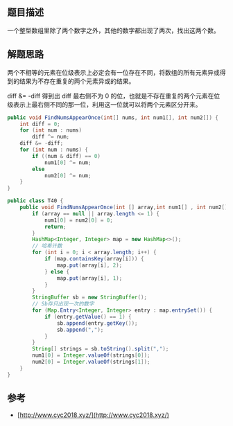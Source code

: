 ## 题目描述

一个整型数组里除了两个数字之外，其他的数字都出现了两次，找出这两个数。

## 解题思路

两个不相等的元素在位级表示上必定会有一位存在不同，将数组的所有元素异或得到的结果为不存在重复的两个元素异或的结果。

diff &= -diff 得到出 diff 最右侧不为 0 的位，也就是不存在重复的两个元素在位级表示上最右侧不同的那一位，利用这一位就可以将两个元素区分开来。

```java
public void FindNumsAppearOnce(int[] nums, int num1[], int num2[]) {
    int diff = 0;
    for (int num : nums)
        diff ^= num;
    diff &= -diff;
    for (int num : nums) {
        if ((num & diff) == 0)
            num1[0] ^= num;
        else
            num2[0] ^= num;
    }
}
```

```java
public class T40 {
    public void FindNumsAppearOnce(int [] array,int num1[] , int num2[]) {
        if (array == null || array.length <= 1) {
            num1[0] = num2[0] = 0;
            return;
        }
        HashMap<Integer, Integer> map = new HashMap<>();
        // 哈希计数
        for (int i = 0; i < array.length; i++) {
            if (map.containsKey(array[i])) {
                map.put(array[i], 2);
            } else {
                map.put(array[i], 1);
            }
        }
        StringBuffer sb = new StringBuffer();
        // Sb存只出现一次的数字
        for (Map.Entry<Integer, Integer> entry : map.entrySet()) {
            if (entry.getValue() == 1) {
                sb.append(entry.getKey());
                sb.append(",");
            }
        }
        String[] strings = sb.toString().split(",");
        num1[0] = Integer.valueOf(strings[0]);
        num2[0] = Integer.valueOf(strings[1]);
    }
}
```

## 参考

- [http://www.cyc2018.xyz/](http://www.cyc2018.xyz/)
